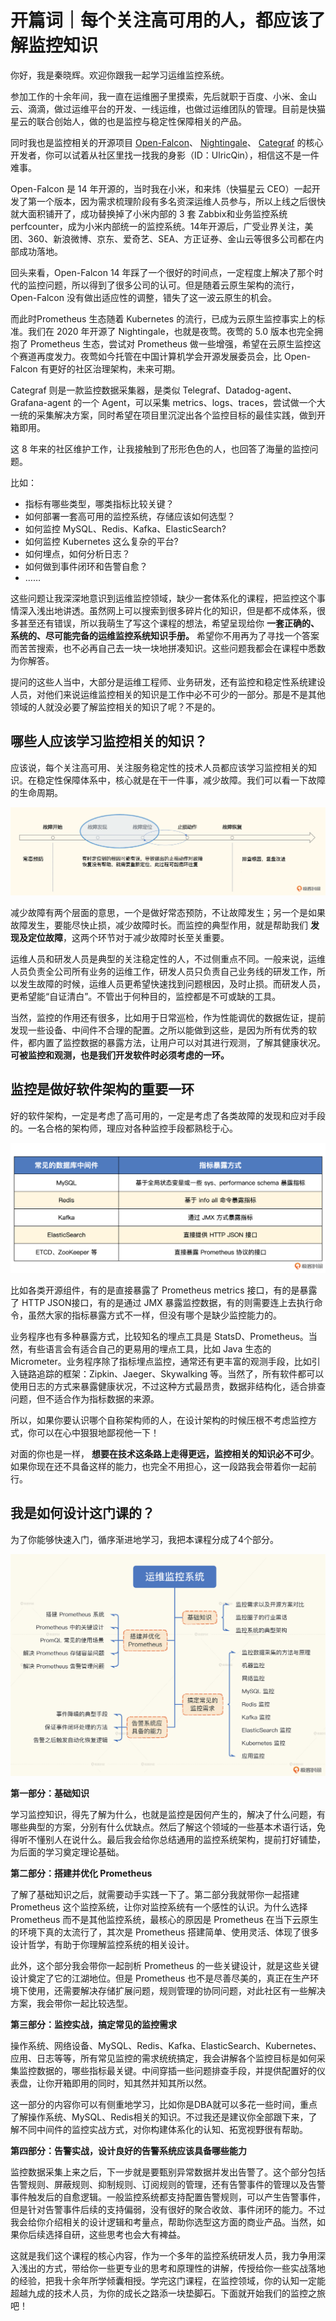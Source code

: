 # 开篇词｜每个关注高可用的人，都应该了解监控知识
你好，我是秦晓辉。欢迎你跟我一起学习运维监控系统。

参加工作的十余年间，我一直在运维圈子里摸索，先后就职于百度、小米、金山云、滴滴，做过运维平台的开发、一线运维，也做过运维团队的管理。目前是快猫星云的联合创始人，做的也是监控与稳定性保障相关的产品。

同时我也是监控相关的开源项目 [Open-Falcon](https://github.com/open-falcon)、 [Nightingale](https://github.com/ccfos/nightingale)、 [Categraf](https://github.com/flashcatcloud/categraf) 的核心开发者，你可以试着从社区里找一找我的身影（ID：UlricQin），相信这不是一件难事。

Open-Falcon 是 14 年开源的，当时我在小米，和来炜（快猫星云 CEO）一起开发了第一个版本，因为需求梳理阶段有多名资深运维人员参与，所以上线之后很快就大面积铺开了，成功替换掉了小米内部的 3 套 Zabbix和业务监控系统 perfcounter，成为小米内部统一的监控系统。14年开源后，广受业界关注，美团、360、新浪微博、京东、爱奇艺、SEA、方正证券、金山云等很多公司都在内部成功落地。

回头来看，Open-Falcon 14 年踩了一个很好的时间点，一定程度上解决了那个时代的监控问题，所以得到了很多公司的认可。但是随着云原生架构的流行，Open-Falcon 没有做出适应性的调整，错失了这一波云原生的机会。

而此时Prometheus 生态随着 Kubernetes 的流行，已成为云原生监控事实上的标准。我们在 2020 年开源了 Nightingale，也就是夜莺。夜莺的 5.0 版本也完全拥抱了 Prometheus 生态，尝试对 Prometheus 做一些增强，希望在云原生监控这个赛道再度发力。夜莺如今托管在中国计算机学会开源发展委员会，比 Open-Falcon 有更好的社区治理架构，未来可期。

Categraf 则是一款监控数据采集器，是类似 Telegraf、Datadog-agent、Grafana-agent 的一个 Agent，可以采集 metrics、logs、traces，尝试做一个大一统的采集解决方案，同时希望在项目里沉淀出各个监控目标的最佳实践，做到开箱即用。

这 8 年来的社区维护工作，让我接触到了形形色色的人，也回答了海量的监控问题。

比如：

- 指标有哪些类型，哪类指标比较关键？
- 如何部署一套高可用的监控系统，存储应该如何选型？
- 如何监控 MySQL、Redis、Kafka、ElasticSearch?
- 如何监控 Kubernetes 这么复杂的平台?
- 如何埋点，如何分析日志？
- 如何做到事件闭环和告警自愈？
- ……

这些问题让我深深地意识到运维监控领域，缺少一套体系化的课程，把监控这个事情深入浅出地讲透。虽然网上可以搜索到很多碎片化的知识，但是都不成体系，很多甚至还有错误，所以我萌生了写这个课程的想法，希望呈现给你 **一套正确的、系统的、尽可能完备的运维监控系统知识手册。** 希望你不用再为了寻找一个答案而苦苦搜索，也不必再自己去一块一块地拼凑知识。这些问题我都会在课程中悉数为你解答。

提问的这些人当中，大部分是运维工程师、业务研发，还有监控和稳定性系统建设人员，对他们来说运维监控相关的知识是工作中必不可少的一部分。那是不是其他领域的人就没必要了解监控相关的知识了呢？不是的。

## 哪些人应该学习监控相关的知识？

应该说，每个关注高可用、关注服务稳定性的技术人员都应该学习监控相关的知识。在稳定性保障体系中，核心就是在干一件事，减少故障。我们可以看一下故障的生命周期。

![图片](images/620772/5a01b06a48274f14eb39e0e483ee98e2.png)

减少故障有两个层面的意思，一个是做好常态预防，不让故障发生；另一个是如果故障发生，要能尽快止损，减少故障时长。而监控的典型作用，就是帮助我们 **发现及定位故障**，这两个环节对于减少故障时长至关重要。

运维人员和研发人员是典型的关注稳定性的人，不过侧重点不同。一般来说，运维人员负责全公司所有业务的运维工作，研发人员只负责自己业务线的研发工作，所以发生故障的时候，运维人员更希望快速找到问题根因，及时止损。而研发人员，更希望能“自证清白”。不管出于何种目的，监控都是不可或缺的工具。

当然，监控的作用还有很多，比如用于日常巡检，作为性能调优的数据佐证，提前发现一些设备、中间件不合理的配置。之所以能做到这些，是因为所有优秀的软件，都内置了监控数据的暴露方法，让用户可以对其进行观测，了解其健康状况。 **可被监控和观测，也是我们开发软件时必须考虑的一环。**

## 监控是做好软件架构的重要一环

好的软件架构，一定是考虑了高可用的，一定是考虑了各类故障的发现和应对手段的。一名合格的架构师，理应对各种监控手段都熟稔于心。

![](images/620772/e665e5d24723f4f4bf1daceb029ca5f2.png)

比如各类开源组件，有的是直接暴露了 Prometheus metrics 接口，有的是暴露了 HTTP JSON接口，有的是通过 JMX 暴露监控数据，有的则需要连上去执行命令，虽然大家的指标暴露方式不一样，但没有哪个是缺少监控能力的。

业务程序也有多种暴露方式，比较知名的埋点工具是 StatsD、Prometheus。当然，有些语言会有适合自己的更易用的埋点工具，比如 Java 生态的 Micrometer。业务程序除了指标埋点监控，通常还有更丰富的观测手段，比如引入链路追踪的框架：Zipkin、Jaeger、Skywalking 等。当然了，所有软件都可以使用日志的方式来暴露健康状况，不过这种方式最昂贵，数据非结构化，适合排查问题，但不适合作为指标数据的来源。

所以，如果你要认识哪个自称架构师的人，在设计架构的时候压根不考虑监控方式，你可以在心中狠狠地鄙视他一下！

对面的你也是一样， **想要在技术这条路上走得更远，监控相关的知识必不可少**。如果你现在还不具备这样的能力，也完全不用担心，这一段路我会带着你一起前行。

## 我是如何设计这门课的？

为了你能够快速入门，循序渐进地学习，我把本课程分成了4个部分。

![](images/620772/4976be7b4ce5737515539f4a3824yycb.jpg)

**第一部分：基础知识**

学习监控知识，得先了解为什么，也就是监控是因何产生的，解决了什么问题，有哪些典型的方案，分别有什么优缺点。然后了解这个领域的一些基本术语行话，免得听不懂别人在说什么。最后我会给你总结通用的监控系统架构，提前打好铺垫，为后面的学习奠定理论基础。

**第二部分：搭建并优化 Prometheus**

了解了基础知识之后，就需要动手实践一下了。第二部分我就带你一起搭建 Prometheus 这个监控系统，让你对监控系统有一个感性的认识。为什么选择 Prometheus 而不是其他监控系统，最核心的原因是 Prometheus 在当下云原生的环境下真的太流行了，其次是 Prometheus 搭建简单、使用灵活、体现了很多设计哲学，有助于你理解监控系统的相关设计。

此外，这个部分我会带你一起剖析 Prometheus 的一些关键设计，就是这些关键设计奠定了它的江湖地位。但是 Prometheus 也不是尽善尽美的，真正在生产环境下使用，还需要解决存储扩展问题，规则管理的协同问题，对此社区有一些解决方案，我会带你一起比较选型。

**第三部分：监控实战，搞定常见的监控需求**

操作系统、网络设备、MySQL、Redis、Kafka、ElasticSearch、Kubernetes、应用、日志等等，所有常见监控的需求统统搞定，我会讲解各个监控目标是如何采集监控数据的，哪些指标最关键。中间穿插一些问题排查手段，并提供配置好的仪表盘，让你开箱即用的同时，知其然并知其所以然。

这一部分的内容你可以有侧重地学习，比如你是DBA就可以多花一些时间，重点了解操作系统、MySQL、Redis相关的知识。不过我还是建议你全部跟下来，了解不同中间件的监控实战方式，对你构建体系化的认知、拓宽视野很有帮助。

**第四部分：告警实战，设计良好的告警系统应该具备哪些能力**

监控数据采集上来之后，下一步就是要甄别异常数据并发出告警了。这个部分包括告警规则、屏蔽规则、抑制规则、订阅规则的管理，还有告警事件的管理以及告警事件触发后的自愈逻辑。一般监控系统都支持配置告警规则，可以产生告警事件，但是针对告警事件后续的支持偏弱，没有很好的聚合收敛、事件闭环的能力。不过我会给你介绍相关的设计逻辑和考量点，帮助你选型这方面的商业产品。当然，如果你后续选择自研，这些思考也会大有裨益。

这就是我们这个课程的核心内容，作为一个多年的监控系统研发人员，我力争用深入浅出的方式，带给你一些更专业的思考和原理性的讲解，传授给你一些实战落地的经验，把我十余年所学倾囊相授。学完这门课程，在监控领域，你的认知一定能超越九成的技术人员，为你的成长之路添一块垫脚石。下面就开始我们的监控之旅吧！